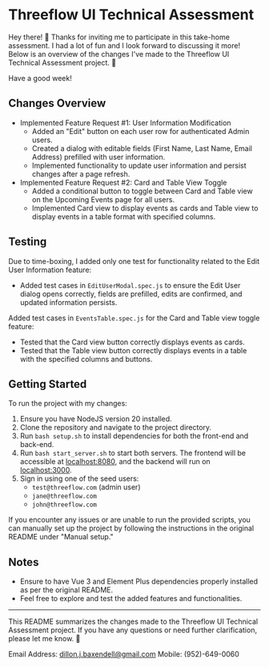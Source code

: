 # Threeflow UI Technical Assessment

Hey there! 👋 Thanks for inviting me to participate in this take-home assessment. I had a lot of fun and I look forward to discussing it more! Below is an overview of the changes I've made to the Threeflow UI Technical Assessment project. 🚀

Have a good week!

## Changes Overview

- Implemented Feature Request #1: User Information Modification
  - Added an "Edit" button on each user row for authenticated Admin users.
  - Created a dialog with editable fields (First Name, Last Name, Email Address) prefilled with user information.
  - Implemented functionality to update user information and persist changes after a page refresh.
- Implemented Feature Request #2: Card and Table View Toggle
  - Added a conditional button to toggle between Card and Table view on the Upcoming Events page for all users.
  - Implemented Card view to display events as cards and Table view to display events in a table format with specified columns.


## Testing

Due to time-boxing, I added only one test for functionality related to the Edit User Information feature:
- Added test cases in `EditUserModal.spec.js` to ensure the Edit User dialog opens correctly, fields are prefilled, edits are confirmed, and updated information persists. 

Added test cases in `EventsTable.spec.js` for the Card and Table view toggle feature:
- Tested that the Card view button correctly displays events as cards.
- Tested that the Table view button correctly displays events in a table with the specified columns and buttons.

## Getting Started

To run the project with my changes:
1. Ensure you have NodeJS version 20 installed.
2. Clone the repository and navigate to the project directory.
3. Run `bash setup.sh` to install dependencies for both the front-end and back-end.
4. Run `bash start_server.sh` to start both servers. The frontend will be accessible at [localhost:8080](http://localhost:8080), and the backend will run on [localhost:3000](http://localhost:3000).
5. Sign in using one of the seed users:
   - `test@threeflow.com` (admin user)
   - `jane@threeflow.com`
   - `john@threeflow.com`

If you encounter any issues or are unable to run the provided scripts, you can manually set up the project by following the instructions in the original README under "Manual setup."

## Notes

- Ensure to have Vue 3 and Element Plus dependencies properly installed as per the original README.
- Feel free to explore and test the added features and functionalities.

---

This README summarizes the changes made to the Threeflow UI Technical Assessment project. If you have any questions or need further clarification, please let me know. 🤖

Email Address: dillon.j.baxendell@gmail.com
Mobile: (952)-649-0060

